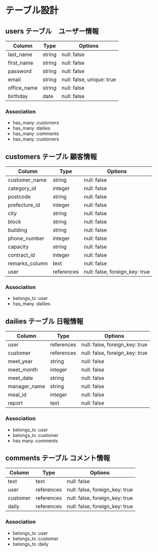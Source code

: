 # テーブル設計

## users テーブル　ユーザー情報

| Column              | Type   | Options                   |
| ------------------  | ------ | ------------------------- |
| last_name           | string | null: false               |
| first_name          | string | null: false               |
| password            | string | null: false               |
| email               | string | null: false, unique: true |
| office_name         | string | null: false               |
| birthday            | date   | null: false               |

### Association

- has_many :customers
- has_many :dailies
- has_many :comments
- has_many :customers


## customers テーブル 顧客情報

| Column           | Type         | Options                         |
| -----------------| ----------   | ------------------------------  |
| customer_name    | string       | null: false                     |
| category_id      | integer      | null: false                     | hash
| postcode         | string       | null: false                     |
| prefecture_id    | integer      | null: false                     | hash
| city             | string       | null: false                     |
| block            | string       | null: false                     |
| building         | string       | null: false                     |
| phone_number     | integer      | null: false                     |
| capacity         | string       | null: false                     | 定員
| contract_id      | integer      | null: false                     | hash
| remarks_column   | text         | null: false                     | 備考欄
| user             | references   | null: false, foreign_key: true  | usersテーブル作成後必要であれば

### Association

- belongs_to :user
- has_many :dailies


## dailies テーブル 日報情報

| Column         | Type         | Options                        |
| ---------      | ------------ | ------------------------------ |
| user           | references   | null: false, foreign_key: true |
| customer       | references   | null: false, foreign_key: true |
| meet_year      | string       | null: false                    |
| meet_month     | integer      | null: false                    |
| meet_date      | string       | null: false                    |
| manager_name   | string       | null: false                    |
| meal_id        | integer      | null: false                    |
| report         | text         | null: false                    |

### Association

- belongs_to :user
- belongs_to :customer
- has many  :comments

## comments テーブル コメント情報

| Column        | Type         | Options                        |
| --------------| ------------ | ------------------------------ |
| text          | text         | null: false                    |
| user          | references   | null: false, foreign_key: true |
| customer      | references   | null: false, foreign_key: true |
| daily         | references   | null: false, foreign_key: true |


### Association

- belongs_to :user
- belongs_to :customer
- belongs_to :daily


